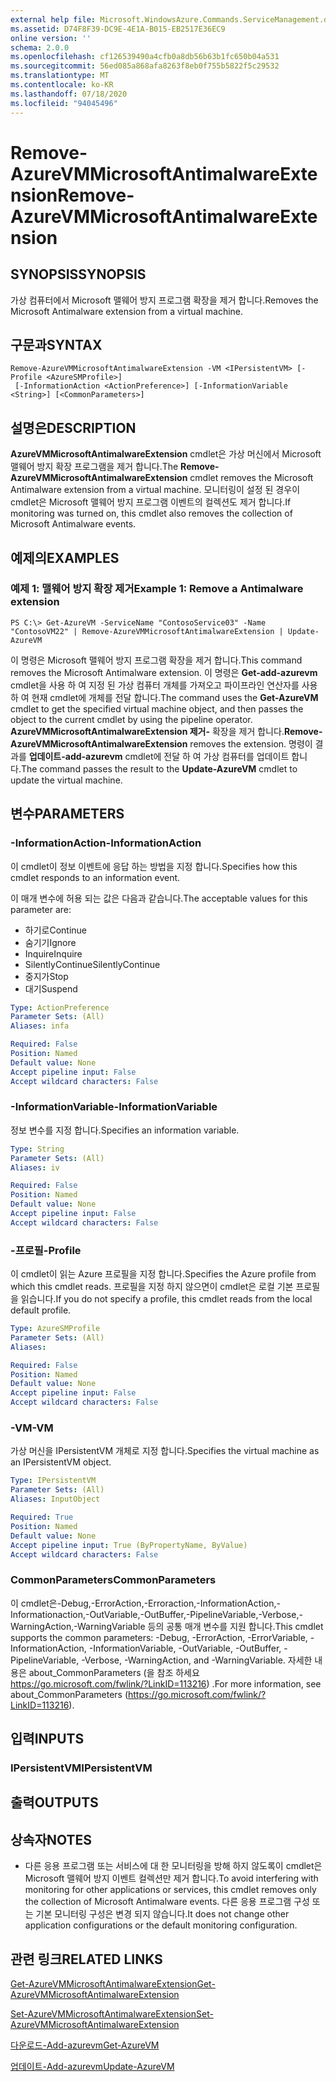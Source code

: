 ```yaml
---
external help file: Microsoft.WindowsAzure.Commands.ServiceManagement.dll-Help.xml
ms.assetid: D74F8F39-DC9E-4E1A-B015-EB2517E36EC9
online version: ''
schema: 2.0.0
ms.openlocfilehash: cf126539490a4cfb0a8db56b63b1fc650b04a531
ms.sourcegitcommit: 56ed085a868afa8263f8eb0f755b5822f5c29532
ms.translationtype: MT
ms.contentlocale: ko-KR
ms.lasthandoff: 07/18/2020
ms.locfileid: "94045496"
---
```

# <span data-ttu-id="58669-101">Remove-AzureVMMicrosoftAntimalwareExtension</span><span class="sxs-lookup"><span data-stu-id="58669-101">Remove-AzureVMMicrosoftAntimalwareExtension</span></span>

## <span data-ttu-id="58669-102">SYNOPSIS</span><span class="sxs-lookup"><span data-stu-id="58669-102">SYNOPSIS</span></span>
<span data-ttu-id="58669-103">가상 컴퓨터에서 Microsoft 맬웨어 방지 프로그램 확장을 제거 합니다.</span><span class="sxs-lookup"><span data-stu-id="58669-103">Removes the Microsoft Antimalware extension from a virtual machine.</span></span>

## <span data-ttu-id="58669-104">구문과</span><span class="sxs-lookup"><span data-stu-id="58669-104">SYNTAX</span></span>

```
Remove-AzureVMMicrosoftAntimalwareExtension -VM <IPersistentVM> [-Profile <AzureSMProfile>]
 [-InformationAction <ActionPreference>] [-InformationVariable <String>] [<CommonParameters>]
```

## <span data-ttu-id="58669-105">설명은</span><span class="sxs-lookup"><span data-stu-id="58669-105">DESCRIPTION</span></span>
<span data-ttu-id="58669-106">**AzureVMMicrosoftAntimalwareExtension** cmdlet은 가상 머신에서 Microsoft 맬웨어 방지 확장 프로그램을 제거 합니다.</span><span class="sxs-lookup"><span data-stu-id="58669-106">The **Remove-AzureVMMicrosoftAntimalwareExtension** cmdlet removes the Microsoft Antimalware extension from a virtual machine.</span></span>
<span data-ttu-id="58669-107">모니터링이 설정 된 경우이 cmdlet은 Microsoft 맬웨어 방지 프로그램 이벤트의 컬렉션도 제거 합니다.</span><span class="sxs-lookup"><span data-stu-id="58669-107">If monitoring was turned on, this cmdlet also removes the collection of Microsoft Antimalware events.</span></span>

## <span data-ttu-id="58669-108">예제의</span><span class="sxs-lookup"><span data-stu-id="58669-108">EXAMPLES</span></span>

### <span data-ttu-id="58669-109">예제 1: 맬웨어 방지 확장 제거</span><span class="sxs-lookup"><span data-stu-id="58669-109">Example 1: Remove a Antimalware extension</span></span>
```
PS C:\> Get-AzureVM -ServiceName "ContosoService03" -Name "ContosoVM22" | Remove-AzureVMMicrosoftAntimalwareExtension | Update-AzureVM
```

<span data-ttu-id="58669-110">이 명령은 Microsoft 맬웨어 방지 프로그램 확장을 제거 합니다.</span><span class="sxs-lookup"><span data-stu-id="58669-110">This command removes the Microsoft Antimalware extension.</span></span>
<span data-ttu-id="58669-111">이 명령은 **Get-add-azurevm** cmdlet을 사용 하 여 지정 된 가상 컴퓨터 개체를 가져오고 파이프라인 연산자를 사용 하 여 현재 cmdlet에 개체를 전달 합니다.</span><span class="sxs-lookup"><span data-stu-id="58669-111">The command uses the **Get-AzureVM** cmdlet to get the specified virtual machine object, and then passes the object to the current cmdlet by using the pipeline operator.</span></span>
<span data-ttu-id="58669-112">**AzureVMMicrosoftAntimalwareExtension 제거-** 확장을 제거 합니다.</span><span class="sxs-lookup"><span data-stu-id="58669-112">**Remove-AzureVMMicrosoftAntimalwareExtension** removes the extension.</span></span>
<span data-ttu-id="58669-113">명령이 결과를 **업데이트-add-azurevm** cmdlet에 전달 하 여 가상 컴퓨터를 업데이트 합니다.</span><span class="sxs-lookup"><span data-stu-id="58669-113">The command passes the result to the **Update-AzureVM** cmdlet to update the virtual machine.</span></span>

## <span data-ttu-id="58669-114">변수</span><span class="sxs-lookup"><span data-stu-id="58669-114">PARAMETERS</span></span>

### <span data-ttu-id="58669-115">-InformationAction</span><span class="sxs-lookup"><span data-stu-id="58669-115">-InformationAction</span></span>
<span data-ttu-id="58669-116">이 cmdlet이 정보 이벤트에 응답 하는 방법을 지정 합니다.</span><span class="sxs-lookup"><span data-stu-id="58669-116">Specifies how this cmdlet responds to an information event.</span></span>

<span data-ttu-id="58669-117">이 매개 변수에 허용 되는 값은 다음과 같습니다.</span><span class="sxs-lookup"><span data-stu-id="58669-117">The acceptable values for this parameter are:</span></span>

- <span data-ttu-id="58669-118">하기로</span><span class="sxs-lookup"><span data-stu-id="58669-118">Continue</span></span>
- <span data-ttu-id="58669-119">숨기기</span><span class="sxs-lookup"><span data-stu-id="58669-119">Ignore</span></span>
- <span data-ttu-id="58669-120">Inquire</span><span class="sxs-lookup"><span data-stu-id="58669-120">Inquire</span></span>
- <span data-ttu-id="58669-121">SilentlyContinue</span><span class="sxs-lookup"><span data-stu-id="58669-121">SilentlyContinue</span></span>
- <span data-ttu-id="58669-122">중지가</span><span class="sxs-lookup"><span data-stu-id="58669-122">Stop</span></span>
- <span data-ttu-id="58669-123">대기</span><span class="sxs-lookup"><span data-stu-id="58669-123">Suspend</span></span>

```yaml
Type: ActionPreference
Parameter Sets: (All)
Aliases: infa

Required: False
Position: Named
Default value: None
Accept pipeline input: False
Accept wildcard characters: False
```

### <span data-ttu-id="58669-124">-InformationVariable</span><span class="sxs-lookup"><span data-stu-id="58669-124">-InformationVariable</span></span>
<span data-ttu-id="58669-125">정보 변수를 지정 합니다.</span><span class="sxs-lookup"><span data-stu-id="58669-125">Specifies an information variable.</span></span>

```yaml
Type: String
Parameter Sets: (All)
Aliases: iv

Required: False
Position: Named
Default value: None
Accept pipeline input: False
Accept wildcard characters: False
```

### <span data-ttu-id="58669-126">-프로필</span><span class="sxs-lookup"><span data-stu-id="58669-126">-Profile</span></span>
<span data-ttu-id="58669-127">이 cmdlet이 읽는 Azure 프로필을 지정 합니다.</span><span class="sxs-lookup"><span data-stu-id="58669-127">Specifies the Azure profile from which this cmdlet reads.</span></span>
<span data-ttu-id="58669-128">프로필을 지정 하지 않으면이 cmdlet은 로컬 기본 프로필을 읽습니다.</span><span class="sxs-lookup"><span data-stu-id="58669-128">If you do not specify a profile, this cmdlet reads from the local default profile.</span></span>

```yaml
Type: AzureSMProfile
Parameter Sets: (All)
Aliases: 

Required: False
Position: Named
Default value: None
Accept pipeline input: False
Accept wildcard characters: False
```

### <span data-ttu-id="58669-129">-VM</span><span class="sxs-lookup"><span data-stu-id="58669-129">-VM</span></span>
<span data-ttu-id="58669-130">가상 머신을 IPersistentVM 개체로 지정 합니다.</span><span class="sxs-lookup"><span data-stu-id="58669-130">Specifies the virtual machine as an IPersistentVM object.</span></span>

```yaml
Type: IPersistentVM
Parameter Sets: (All)
Aliases: InputObject

Required: True
Position: Named
Default value: None
Accept pipeline input: True (ByPropertyName, ByValue)
Accept wildcard characters: False
```

### <span data-ttu-id="58669-131">CommonParameters</span><span class="sxs-lookup"><span data-stu-id="58669-131">CommonParameters</span></span>
<span data-ttu-id="58669-132">이 cmdlet은-Debug,-ErrorAction,-Erroraction,-InformationAction,-Informationaction,-OutVariable,-OutBuffer,-PipelineVariable,-Verbose,-WarningAction,-WarningVariable 등의 공통 매개 변수를 지원 합니다.</span><span class="sxs-lookup"><span data-stu-id="58669-132">This cmdlet supports the common parameters: -Debug, -ErrorAction, -ErrorVariable, -InformationAction, -InformationVariable, -OutVariable, -OutBuffer, -PipelineVariable, -Verbose, -WarningAction, and -WarningVariable.</span></span> <span data-ttu-id="58669-133">자세한 내용은 about_CommonParameters (을 참조 하세요 https://go.microsoft.com/fwlink/?LinkID=113216) .</span><span class="sxs-lookup"><span data-stu-id="58669-133">For more information, see about_CommonParameters (https://go.microsoft.com/fwlink/?LinkID=113216).</span></span>

## <span data-ttu-id="58669-134">입력</span><span class="sxs-lookup"><span data-stu-id="58669-134">INPUTS</span></span>

### <span data-ttu-id="58669-135">IPersistentVM</span><span class="sxs-lookup"><span data-stu-id="58669-135">IPersistentVM</span></span>

## <span data-ttu-id="58669-136">출력</span><span class="sxs-lookup"><span data-stu-id="58669-136">OUTPUTS</span></span>

## <span data-ttu-id="58669-137">상속자</span><span class="sxs-lookup"><span data-stu-id="58669-137">NOTES</span></span>
* <span data-ttu-id="58669-138">다른 응용 프로그램 또는 서비스에 대 한 모니터링을 방해 하지 않도록이 cmdlet은 Microsoft 맬웨어 방지 이벤트 컬렉션만 제거 합니다.</span><span class="sxs-lookup"><span data-stu-id="58669-138">To avoid interfering with monitoring for other applications or services, this cmdlet removes only the collection of Microsoft Antimalware events.</span></span> <span data-ttu-id="58669-139">다른 응용 프로그램 구성 또는 기본 모니터링 구성은 변경 되지 않습니다.</span><span class="sxs-lookup"><span data-stu-id="58669-139">It does not change other application configurations or the default monitoring configuration.</span></span>

## <span data-ttu-id="58669-140">관련 링크</span><span class="sxs-lookup"><span data-stu-id="58669-140">RELATED LINKS</span></span>

[<span data-ttu-id="58669-141">Get-AzureVMMicrosoftAntimalwareExtension</span><span class="sxs-lookup"><span data-stu-id="58669-141">Get-AzureVMMicrosoftAntimalwareExtension</span></span>](./Get-AzureVMMicrosoftAntimalwareExtension.md)

[<span data-ttu-id="58669-142">Set-AzureVMMicrosoftAntimalwareExtension</span><span class="sxs-lookup"><span data-stu-id="58669-142">Set-AzureVMMicrosoftAntimalwareExtension</span></span>](./Set-AzureVMMicrosoftAntimalwareExtension.md)

[<span data-ttu-id="58669-143">다운로드-Add-azurevm</span><span class="sxs-lookup"><span data-stu-id="58669-143">Get-AzureVM</span></span>](./Get-AzureVM.md)

[<span data-ttu-id="58669-144">업데이트-Add-azurevm</span><span class="sxs-lookup"><span data-stu-id="58669-144">Update-AzureVM</span></span>](./Update-AzureVM.md)



